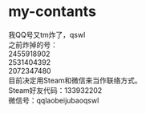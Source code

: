 # my-contants<br />
我QQ号又tm炸了，qswl<br />
之前炸掉的号：<br />
2455918902<br />
2531404392<br />
2072347480<br />
目前决定用Steam和微信来当作联络方式。<br />
Steam好友代码：133932202<br />
微信号：qqlaobeijubaoqswl<br />

